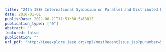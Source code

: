 ```yaml
---
title: "24th IEEE International Symposium on Parallel and Distributed Processing, IPDPS 2010, Atlanta, Georgia, USA, 19-23 April 2010 - Workshop Proceedings"
date: 2010-01-01
publishDate: 2019-08-21T11:51:30.545881Z
publication_types: ["0"]
abstract: ""
featured: false
publication: ""
url_pdf: "http://ieeexplore.ieee.org/xpl/mostRecentIssue.jsp?punumber=5465895"
---
```


